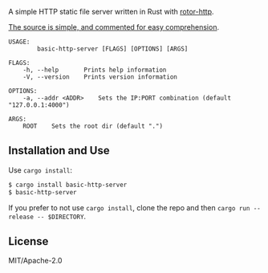 A simple HTTP static file server written in Rust with
[rotor-http](https://github.com/tailhook/rotor-http).

[The source is simple, and commented for easy comprehension](src/main.rs).


```
USAGE:
        basic-http-server [FLAGS] [OPTIONS] [ARGS]

FLAGS:
    -h, --help       Prints help information
    -V, --version    Prints version information

OPTIONS:
    -a, --addr <ADDR>    Sets the IP:PORT combination (default "127.0.0.1:4000")

ARGS:
    ROOT    Sets the root dir (default ".")

```

## Installation and Use

Use `cargo install`:

```sh
$ cargo install basic-http-server
$ basic-http-server
```

If you prefer to not use `cargo install`, clone the repo and then `cargo run --release -- $DIRECTORY`.

## License

MIT/Apache-2.0
